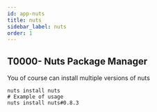 ```yaml
---
id: app-nuts
title: nuts
sidebar_label: nuts
order: 1
---
```



## T0000- Nuts Package Manager
You of course can install multiple versions of nuts 
```
nuts install nuts
# Example of usage
nuts install nuts#0.8.3
```
